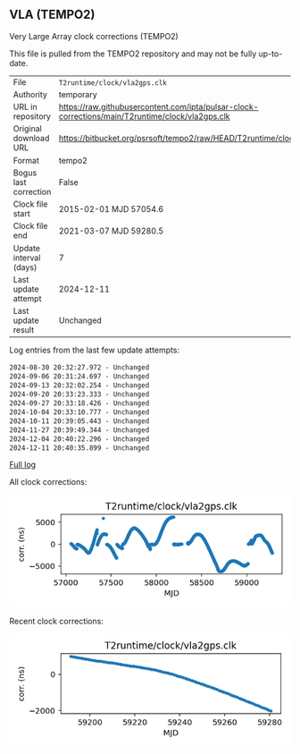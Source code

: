 
## VLA (TEMPO2)

Very Large Array clock corrections (TEMPO2)

This file is pulled from the TEMPO2 repository and may not be fully
up-to-date.

|     |     |
|:--- |:--- |
| File | `T2runtime/clock/vla2gps.clk` |
| Authority | temporary |
| URL in repository | <https://raw.githubusercontent.com/ipta/pulsar-clock-corrections/main/T2runtime/clock/vla2gps.clk> |
| Original download URL | <https://bitbucket.org/psrsoft/tempo2/raw/HEAD/T2runtime/clock/vla2gps.clk> |
| Format | tempo2 |
| Bogus last correction | False |
| Clock file start | 2015-02-01 MJD 57054.6 |
| Clock file end | 2021-03-07 MJD 59280.5 |
| Update interval (days) | 7 |
| Last update attempt | 2024-12-11 |
| Last update result | Unchanged |

Log entries from the last few update attempts:
```
2024-08-30 20:32:27.972 - Unchanged
2024-09-06 20:31:24.697 - Unchanged
2024-09-13 20:32:02.254 - Unchanged
2024-09-20 20:33:23.333 - Unchanged
2024-09-27 20:33:18.426 - Unchanged
2024-10-04 20:33:10.777 - Unchanged
2024-10-11 20:39:05.443 - Unchanged
2024-11-27 20:39:49.344 - Unchanged
2024-12-04 20:40:22.296 - Unchanged
2024-12-11 20:40:35.899 - Unchanged
```
[Full log](https://raw.githubusercontent.com/ipta/pulsar-clock-corrections/main/log/T2runtime/clock/vla2gps.clk.log)


All clock corrections:

![plot of all clock corrections](vla2gps.clk.png "All corrections")

Recent clock corrections:

![plot of recent clock corrections](vla2gps.clk.short.png "Recent corrections")

